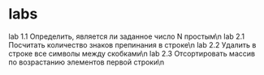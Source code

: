 # labs
lab 1.1
Определить, является ли заданное число N простым\n
lab 2.1
Посчитать количество знаков препинания в строке\n
lab 2.2
Удалить в строке все символы между скобками\n
lab 2.3
Отсортировать массив по возрастанию элементов первой строки\n

